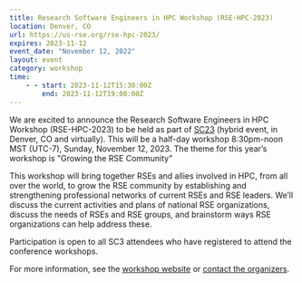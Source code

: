 ```yaml
---
title: Research Software Engineers in HPC Workshop (RSE-HPC-2023)
location: Denver, CO
url: https://us-rse.org/rse-hpc-2023/
expires: 2023-11-12
event_date: "November 12, 2022"
layout: event
category: workshop
time:
    - - start: 2023-11-12T15:30:00Z
        end: 2023-11-12T19:00:00Z
---
```


We are excited to announce the Research Software Engineers in HPC Workshop (RSE-HPC-2023)
to be held as part of [SC23](https://sc23.supercomputing.org/) (hybrid event, in Denver, CO and virtually).
This will be a half-day workshop 8:30pm-noon MST (UTC-7), Sunday, November 12, 2023.
The theme for this year’s workshop is "Growing the RSE Community"

This workshop will bring together RSEs and allies involved in HPC, from all over the world,
to grow the RSE community by establishing and strengthening professional networks of current
RSEs and RSE leaders.  We’ll discuss the current activities and plans of national RSE
organizations, discuss the needs of RSEs and RSE groups, and brainstorm ways RSE organizations
can help address these.

Participation is open to all SC3 attendees who have registered to attend the conference workshops.

For more information, see the [workshop website](https://us-rse.org/rse-hpc-2023/)
or [contact the organizers](mailto:sc-ws-rse-hpc@info.supercomputing.org).
